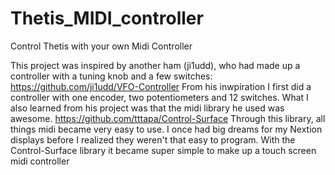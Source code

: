# Thetis_MIDI_controller
Control Thetis with your own Midi Controller

This project was inspired by another ham (ji1udd), who had made up a controller with a tuning knob and a few switches:
https://github.com/ji1udd/VFO-Controller
From his inwpiration I first did a controller with one encoder, two potentiometers and 12 switches. What I also learned from his project was that the midi library he used was awesome. https://github.com/tttapa/Control-Surface
Through this library, all things midi became very easy to use.
I once had big dreams for my Nextion displays before I realized they weren't that easy to program. With the Control-Surface library it became super simple to make up a touch screen midi controller
